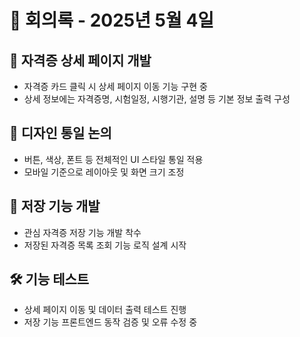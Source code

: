 # 📅 회의록 - 2025년 5월 4일

## 🧪 자격증 상세 페이지 개발

- 자격증 카드 클릭 시 상세 페이지 이동 기능 구현 중
- 상세 정보에는 자격증명, 시험일정, 시행기관, 설명 등 기본 정보 출력 구성


## 🧩 디자인 통일 논의

- 버튼, 색상, 폰트 등 전체적인 UI 스타일 통일 적용
- 모바일 기준으로 레이아웃 및 화면 크기 조정


## 💾 저장 기능 개발

- 관심 자격증 저장 기능 개발 착수
- 저장된 자격증 목록 조회 기능 로직 설계 시작


## 🛠 기능 테스트

- 상세 페이지 이동 및 데이터 출력 테스트 진행
- 저장 기능 프론트엔드 동작 검증 및 오류 수정 중
